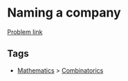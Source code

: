 # Naming a company

[Problem link](https://leetcode.com/problems/naming-a-company)

## Tags

* [Mathematics](/README.md#Mathematics) > [Combinatorics](/README.md#Mathematics-Combinatorics)
